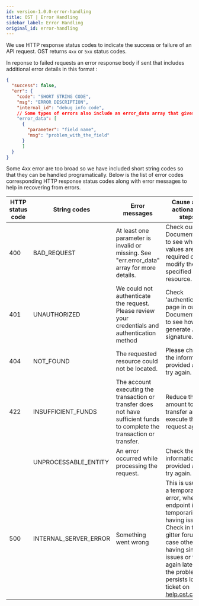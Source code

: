 ```yaml
---
id: version-1.0.0-error-handling
title: OST | Error Handling
sidebar_label: Error Handling
original_id: error-handling
---
```


We use HTTP response status codes to indicate the success or failure of an API request. OST returns `4xx` or `5xx` status codes.

In reponse to failed requests an error response body if sent that includes additional error details in this format : 

```json
{
  "success": false,
  "err": {
    "code": "SHORT STRING CODE",
    "msg": "ERROR DESCRIPTION",
    "internal_id": "debug info code",
    // Some types of errors also include an error_data array that gives additiional information at parameter level:
    "error_data": [
      {
        "parameter": "field name",
        "msg": "problem_with_the_field"
      }
      ]
  }
}
```

Some 4xx error are too broad 
so we have included short string codes so that they can be handled programatically. Below is the list of error
codes corresponding HTTP response status codes along with error messages to help in recovering from errors.


| HTTP status code | String codes | Error messages | Cause and actionable steps |
|------------------|--------------|---------------|--------------|
| 400 | BAD_REQUEST  | At least one parameter is invalid or missing. See "err.error_data" array for more details. |  Check our API Documentation to see which values are required or modify the specified resource.| 
| 401 | UNAUTHORIZED | We could not authenticate the request. Please review your credentials and authentication method | Check 'authentication' page in our API Documentation to see how to generate API signature. |
| 404 | NOT_FOUND    | The requested resource could not be located. | Please check the information provided and try again. |
| 422 | INSUFFICIENT_FUNDS | The account executing the transaction or transfer does not have sufficient funds to complete the transaction or transfer. |  Reduce the amount to transfer and execute the request again. | 
|     | UNPROCESSABLE_ENTITY | An error occurred while processing the request.  | Check the information provided and try again.|
| 500 | INTERNAL_SERVER_ERROR | Something went wrong | This is usually a temporary error, when the endpoint is temporarily having issues. Check in the gitter forums in case others are having similar issues or try again later. If the problem persists log a ticket on [help.ost.com](help.ost.com) | 

